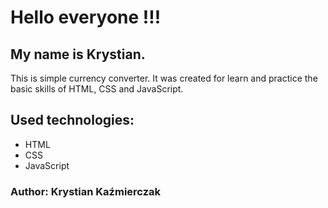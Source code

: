 ﻿# Hello everyone !!!
## My name is Krystian.
This is simple currency converter. It was created for learn and practice the basic skills of HTML, CSS and JavaScript.

## Used technologies:
- HTML
- CSS
- JavaScript

### Author: Krystian Kaźmierczak

